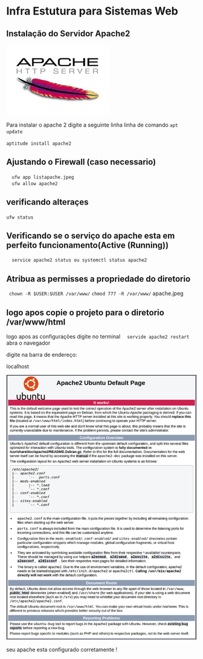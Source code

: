 # Infra Estutura para Sistemas Web


## Instalação do Servidor Apache2

![asdf](oi.jpeg)

Para instalar o apache 2 digite a seguinte linha linha de comando 
`
apt update
`

`
aptitude install apache2
`

## Ajustando o Firewall (caso necessario)

`  
ufw app listapache.jpeg
`  
`  
ufw allow apache2
` 

## verificando alteraçes

`
ufw status
`

## Verificando se o serviço do apache esta em perfeito funcionamento(Active (Running))

`  
service apache2 status ou systemctl status apache2
`  
## Atribua as permisses a propriedade do diretorio
`
chown -R $USER:$USER /var/www/`
`
chmod 777 -R /var/www/
`
apache.jpeg
## logo apos copie o projeto para o diretorio /var/www/html
logo apos as configurações digite no terminal 
`  
servide apache2 restart
`  
abra o navegador 

digite na barra de endereço: 

localhost

![asdf](apache.png)

seu apache esta configurado corretamente !

